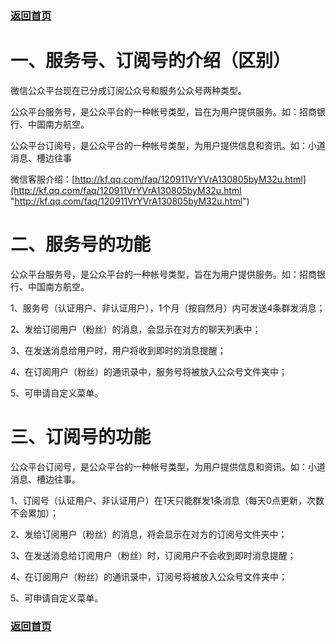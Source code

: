 ### [返回首页](./README.md)

# 一、服务号、订阅号的介绍（区别）
微信公众平台现在已分成订阅公众号和服务公众号两种类型。

公众平台服务号，是公众平台的一种帐号类型，旨在为用户提供服务。如：招商银行、中国南方航空。

公众平台订阅号，是公众平台的一种帐号类型，为用户提供信息和资讯。如：小道消息、槽边往事

微信客服介绍：[http://kf.qq.com/faq/120911VrYVrA130805byM32u.html](http://kf.qq.com/faq/120911VrYVrA130805byM32u.html "http://kf.qq.com/faq/120911VrYVrA130805byM32u.html")

# 二、服务号的功能
公众平台服务号，是公众平台的一种帐号类型，旨在为用户提供服务。如：招商银行、中国南方航空。

1、服务号（认证用户、非认证用户），1个月（按自然月）内可发送4条群发消息；

2、发给订阅用户（粉丝）的消息，会显示在对方的聊天列表中；

3、在发送消息给用户时，用户将收到即时的消息提醒；

4、在订阅用户（粉丝）的通讯录中，服务号将被放入公众号文件夹中；

5、可申请自定义菜单。

# 三、订阅号的功能
公众平台订阅号，是公众平台的一种帐号类型，为用户提供信息和资讯。如：小道消息、槽边往事。

1、订阅号（认证用户、非认证用户）在1天只能群发1条消息（每天0点更新，次数不会累加）；

2、发给订阅用户（粉丝）的消息，将会显示在对方的订阅号文件夹中；

3、在发送消息给订阅用户（粉丝）时，订阅用户不会收到即时消息提醒；

4、在订阅用户（粉丝）的通讯录中，订阅号将被放入公众号文件夹中；

5、可申请自定义菜单。


### [返回首页](./README.md)
